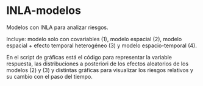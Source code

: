 # INLA-modelos
Modelos con INLA para analizar riesgos. 

Incluye: 
        modelo solo con covariables (1), 
        modelo espacial (2), 
        modelo espacial + efecto temporal heterogéneo (3) y
        modelo espacio-temporal (4). 
        
En el script de gráficas está el código para representar la variable respuesta, 
las distribuciones a posteriori de los efectos aleatorios de los modelos (2) y (3) 
y distintas gráficas para visualizar los riesgos relativos y su cambio con el paso del tiempo.
